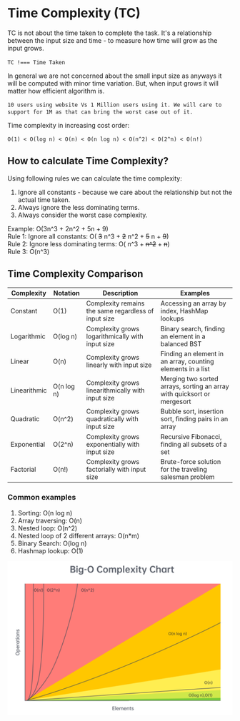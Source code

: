 # Time Complexity (TC)

TC is not about the time taken to complete the task.
It's a relationship between the input size and time - to measure how time will grow as the input grows.

`TC !=== Time Taken`

In general we are not concerned about the small input size as anyways it will be computed with minor time variation. But, when input grows it will matter how efficient algorithm is.

```
10 users using website Vs 1 Million users using it. We will care to support for 1M as that can bring the worst case out of it.
```

Time complexity in increasing cost order:

```
O(1) < O(log n) < O(n) < O(n log n) < O(n^2) < O(2^n) < O(n!)
```

## How to calculate Time Complexity?

Using following rules we can calculate the time complexity:

1. Ignore all constants - because we care about the relationship but not the actual time taken.
2. Always ignore the less dominating terms.
3. Always consider the worst case complexity.

Example: O(3n^3 + 2n^2 + 5n + 9)\
Rule 1: Ignore all constants: O( ~~3~~ n^3 + ~~2~~ n^2 + ~~5~~ n + ~~9~~)\
Rule 2: Ignore less dominating terms: O( n^3 + ~~n^2~~ + ~~n~~)\
Rule 3: O(n^3)

## Time Complexity Comparison

| Complexity   | Notation   | Description                                          | Examples                                                                |
| ------------ | ---------- | ---------------------------------------------------- | ----------------------------------------------------------------------- |
| Constant     | O(1)       | Complexity remains the same regardless of input size | Accessing an array by index, HashMap lookups                            |
| Logarithmic  | O(log n)   | Complexity grows logarithmically with input size     | Binary search, finding an element in a balanced BST                     |
| Linear       | O(n)       | Complexity grows linearly with input size            | Finding an element in an array, counting elements in a list             |
| Linearithmic | O(n log n) | Complexity grows linearithmically with input size    | Merging two sorted arrays, sorting an array with quicksort or mergesort |
| Quadratic    | O(n^2)     | Complexity grows quadratically with input size       | Bubble sort, insertion sort, finding pairs in an array                  |
| Exponential  | O(2^n)     | Complexity grows exponentially with input size       | Recursive Fibonacci, finding all subsets of a set                       |
| Factorial    | O(n!)      | Complexity grows factorially with input size         | Brute-force solution for the traveling salesman problem                 |

### Common examples

1. Sorting: O(n log n)
2. Array traversing: O(n)
3. Nested loop: O(n^2)
4. Nested loop of 2 different arrays: O(n\*m)
5. Binary Search: O(log n)
6. Hashmap lookup: O(1)

![Big-O-Chart](complexity-chart.png)
